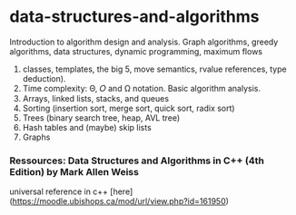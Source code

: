 # data-structures-and-algorithms
Introduction to algorithm design and analysis. Graph algorithms, greedy algorithms, data structures, dynamic programming, maximum flows

1) classes, templates, the big 5, move semantics, rvalue references, type deduction). 
2) Time complexity: Θ, 𝑂 and Ω notation. Basic algorithm analysis. 
3) Arrays, linked lists, stacks, and queues 
4) Sorting (insertion sort, merge sort, quick sort, radix sort) 
5) Trees (binary search tree, heap, AVL tree) 
6) Hash tables and (maybe) skip lists 
7) Graphs

### Ressources: Data Structures and Algorithms in C++ (4th Edition) by Mark Allen Weiss
universal reference in c++ [here] (https://moodle.ubishops.ca/mod/url/view.php?id=161950)
